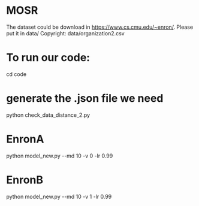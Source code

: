 # MOSR

The dataset could be download in https://www.cs.cmu.edu/~enron/. Please put it in data/
Copyright: data/organization2.csv

# To run our code:
cd code
# generate the .json file we need
python check_data_distance_2.py  
# EnronA 
python model_new.py --md 10 -v 0 -lr 0.99
# EnronB
python model_new.py --md 10 -v 1 -lr 0.99
